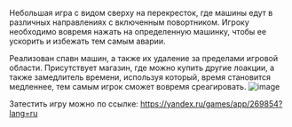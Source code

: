 Небольшая игра с видом сверху на перекресток, где машины едут в различных направлениях с включенным повортником.
Игроку необходимо вовремя нажать на определенную машинку, чтобы ее ускорить и избежать тем самым аварии.

Реализован спавн машин, а также их удаление за пределами игровой области. 
Присутствует магазин, где можно купить другие лоакции, а также замедлитель времени, используя который, время становится медленнее, тем самым игрок сможет вовремя среагировать.
![image](https://github.com/HAR4A/TraficCars/assets/150113486/01332b09-581a-4218-8097-56fc15b6db81)

Затестить игру можно по ссылке: https://yandex.ru/games/app/269854?lang=ru
